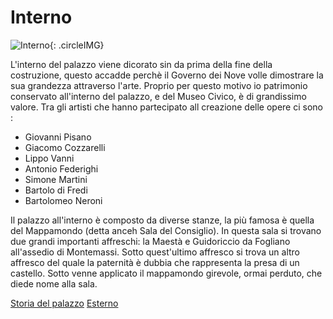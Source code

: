 # Interno

![Interno](http://www.giovannicarrieri.com/surround/siena/siena-cortile-podesta.jpg){: .circleIMG}

L'interno del palazzo viene dicorato sin da prima della fine della costruzione, questo accadde perchè il Governo dei Nove volle dimostrare la sua grandezza attraverso l'arte. Proprio per questo motivo io patrimonio conservato all'interno del palazzo, e del Museo Civico, è di grandissimo valore. Tra gli artisti che hanno partecipato all creazione delle opere ci sono :
* Giovanni Pisano
* Giacomo Cozzarelli
* Lippo Vanni
* Antonio Federighi
* Simone Martini
* Bartolo di Fredi
* Bartolomeo Neroni

Il palazzo all'interno è composto da diverse stanze, la più famosa è quella del Mappamondo (detta anceh Sala del Consiglio). In questa sala si trovano due grandi importanti affreschi: la Maestà e  Guidoriccio da Fogliano all'assedio di Montemassi. Sotto quest'ultimo affresco si trova un altro affresco del quale la paternità è dubbia che rappresenta la presa di un castello. Sotto venne applicato il mappamondo girevole, ormai perduto, che diede nome alla sala.

[Storia del palazzo](/index.md) [Esterno](/esterno.md)
